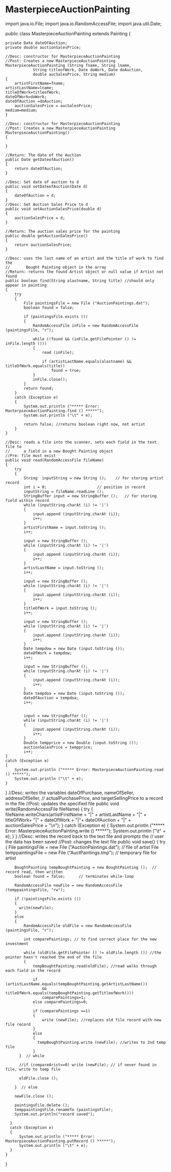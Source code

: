 MasterpieceAuctionPainting
==========================

import java.io.File;
import java.io.RandomAccessFile;
import java.util.Date;


public class MasterpieceAuctionPainting extends Painting
{

    private Date dateOfAuction;
    private double auctionSalesPrice;

    //Desc: constructor for MasterpieceAuctionPainting
    //Post: Creates a new MasterpieceAuctionPainting 
    MasterpieceAuctionPainting (String fname, String lname, 
                String titleofWork, Date doWork, Date doAuction,
                double aucSalesPrice, String medium)
    {
        artistFirstName=fname;
	artistLastName=lname;
	titleOfWork=titleofWork;
	dateOfWork=doWork;
	dateOfAuction =doAuction;
        auctionSalesPrice = aucSalesPrice;
	medium=medium;
    }
    
    //Desc: constructor for MasterpieceAuctionPainting
    //Post: Creates a new MasterpieceAuctionPainting 
    MasterpieceAuctionPainting()
    {
        
    }

    //Return: The date of the Auction
    public Date getDateofAuction()
    {
        return dateOfAuction;
    }
    
    //Desc: Set date of auction to d
    public void setDateofAuction(Date d)
    {
        dateOfAuction = d;
    }
	//Desc: Set Auction Sales Price to d
    public void setAuctionSalesPrice(double d)
    {
        auctionSalesPrice = d;
    }

    //Return: The auction sales price for the painting
    public double getAuctionSalesPrice()
    {
    	return auctionSalesPrice;
    }

    //Desc: uses the last name of an artist and the title of work to find the
    //       Bought Painting object in the array 
    //Return: returns the found Artist object or null value if Artist not found
    public boolean find(String alastname, String title) //should only appear in painting
    {
        try
        {
            File paintingsFile = new File ("AuctionPaintings.dat");
            boolean found = false;      

            if (paintingsFile.exists ())
            {
                RandomAccessFile inFile = new RandomAccessFile (paintingsFile, "r");

                while (!found && (inFile.getFilePointer () != inFile.length ()))
                {
                    read (inFile);

                    if (artistLastName.equals(alastname) && titleOfWork.equals(title))
                        found = true;
                }
                inFile.close();
            }
            return found;
        }
        catch (Exception e)
        {
            System.out.println ("***** Error: MasterpieceAuctionPainting.find () *****");
            System.out.println ("\t" + e);

            return false; //returns boolean right now, not artist
        }
    }
    
    //Desc: reads a file into the scanner, sets each field in the text file to 
    //      a field in a new Bought Painting object
    //Pre: file must exist
    public void read(RandomAccessFile fileName)
    {
        try
        {
            String  inputString = new String ();    // for storing artist record
            int i = 0;                      // position in record
            inputString = fileName.readLine ();
            StringBuffer input = new StringBuffer ();   // for storing field within record
            while (inputString.charAt (i) != '|')
            {
                input.append (inputString.charAt (i));
                i++;
            }
            artistFirstName = input.toString ();
            i++;

            input = new StringBuffer ();
            while (inputString.charAt (i) != '|')
            {
                input.append (inputString.charAt (i));
                i++;
            }
            artistLastName = input.toString ();
            i++;

            input = new StringBuffer ();
            while (inputString.charAt (i) != '|')
            {
                input.append (inputString.charAt (i));
                i++;
            }
            titleOfWork = input.toString ();
            i++;

            input = new StringBuffer ();
            while (inputString.charAt (i) != '|')
            {
                input.append (inputString.charAt (i));
                i++; 
            }
            Date tempdow = new Date (input.toString ());
            dateOfWork = tempdow;
            i++;

            input = new StringBuffer ();
            while (inputString.charAt (i) != '|')
            {
                input.append (inputString.charAt (i));
                i++; 
            }
            Date tempdoa = new Date (input.toString ());
            dateOfAuction = tempdoa;
            i++;


            input = new StringBuffer ();
            while (inputString.charAt (i) != '|')
            {
                input.append (inputString.charAt (i));
                i++;
            }
            Double tempprice = new Double (input.toString ());
            auctionSalesPrice = tempprice;
            i++;
    }
    catch (Exception e)
    {
        System.out.println ("***** Error: MasterpieceAuctionPainting.read () *****");
        System.out.println ("\t" + e);
    }

  }
//Desc: writes the variables dateOfPurchase, nameOfSeller, addressOfSeller, 
//      actualPurchasePrice, and targetSellingPrice to a record in the file
//Post: updates the specified file
public void write(RandomAccessFile fileName)
{
        try
        {
            fileName.writeChars(artistFirstName + "|" + artistLastName + 
                "|" + titleOfWork+ "|" + dateOfWork + "|"+ 
                dateOfAuction + "|" + auctionSalesPrice + "\n");
        }
        catch (Exception e)
        {
            System.out.println ("***** Error: MasterpieceAuctionPainting.write () *****");
            System.out.println ("\t" + e);
        }
}
//Desc: writes the record back to the text file and prompts the 
//      user the data has been saved
//Post: changes the text file
public void save()
{
    try
    {
        File paintingsFile = new File ("AuctionPaintings.dat"); // file of artist
        File  temppaintingsFile = new File ("AuctPaintings.tmp"); // temporary file for artist

        BoughtPainting tempBoughtPainting = new BoughtPainting ();  // record read, then written
        boolean found = false;      // terminates while-loop

        RandomAccessFile newFile = new RandomAccessFile (temppaintingsFile, "rw");

        if (!paintingsFile.exists ())
        {
          write(newFile);
        }
        else
        {
            RandomAccessFile oldFile = new RandomAccessFile (paintingsFile, "r");

            int comparePaintings; // to find correct place for the new investment

            while (oldFile.getFilePointer () != oldFile.length ()) //the pointer hasn't reached the end of the file
            {
                tempBoughtPainting.read(oldFile); //read walks through each field in the record

                if (artistLastName.equals(tempBoughtPainting.getArtistLastName())
                    && titleOfWork.equals(tempBoughtPainting.getTitleofWork()))
                    comparePaintings=1;
                else comparePaintings=0;

                if (comparePaintings ==1) 
                {
                    write (newFile); //replaces old file record with new file record
                } 
                else
                {
                  tempBoughtPainting.write (newFile); //writes to 2nd temp file
                }
          }  // while

          //if (compareArist==0) write (newFile); // if never found in file, write to temp file

          oldFile.close ();

        }  // else

        newFile.close ();

        paintingsFile.delete ();
        temppaintingsFile.renameTo (paintingsFile);
        System.out.println("record saved");

      }
      catch (Exception e)
      {
          System.out.println ("***** Error: MasterpieceAuctionPainting.putRecord () *****");
          System.out.println ("\t" + e);
      }
    }
}
